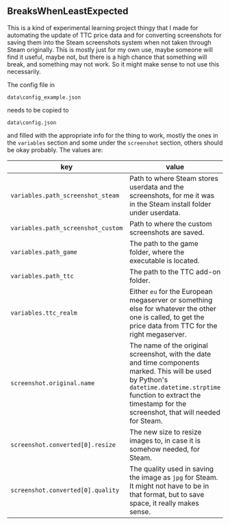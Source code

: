 ## BreaksWhenLeastExpected

This is a kind of experimental learning project thingy that I made for automating the update of TTC price data and for converting screenshots for saving them into the Steam screenshots system when not taken through Steam originally. This is mostly just for my own use, maybe someone will find it useful, maybe not, but there is a high chance that something will break, and something may not work. So it might make sense to not use this necessarily.

The config file in

    data\config_example.json

needs to be copied to

    data\config.json

and filled with the appropriate info for the thing to work, mostly the ones in the `variables` section and some under the `screenshot` section, others should be okay probably. The values are:

| key                                | value |
| ---------------------------------- | ----- |
| `variables.path_screenshot_steam`  | Path to where Steam stores userdata and the screenshots, for me it was in the Steam install folder under userdata. |
| `variables.path_screenshot_custom` | Path to where the custom screenshots are saved. |
| `variables.path_game`              | The path to the game folder, where the executable is located. |
| `variables.path_ttc`               | The path to the TTC add-on folder. |
| `variables.ttc_realm`              | Either `eu` for the European megaserver or something else for whatever the other one is called, to get the price data from TTC for the right megaserver. |
| `screenshot.original.name`         | The name of the original screenshot, with the date and time components marked. This will be used by Python's `datetime.datetime.strptime` function to extract the timestamp for the screenshot, that will needed for Steam. |
| `screenshot.converted[0].resize`   | The new size to resize images to, in case it is somehow needed, for Steam.
| `screenshot.converted[0].quality`  | The quality used in saving the image as `jpg` for Steam. It might not have to be in that format, but to save space, it really makes sense. |
